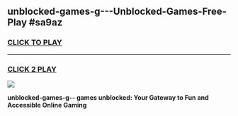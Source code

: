 
## unblocked-games-g---Unblocked-Games-Free-Play #sa9az
<h3>
<a href="https://us.freeplayer.one?title=unblocked-games-g--&ref=9M">CLICK TO PLAY</a></h3>
<hr>

<h3>
<a href="https://us.freeplayer.one?title=unblocked-games-g--&ref=9M">CLICK 2 PLAY</a>
  
</h3>

<a href="https://us.freeplayer.one?title=unblocked-games-g--&ref=9M"><img src="https://clearcache.store/games.png"></a>


**unblocked-games-g-- games unblocked: Your Gateway to Fun and Accessible Online Gaming**
